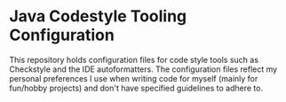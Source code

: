 # Java Codestyle Tooling Configuration

This repository holds configuration files for code style tools such as Checkstyle and the IDE autoformatters. The configuration files reflect my personal preferences I use when writing code for myself (mainly for fun/hobby projects) and don't have specified guidelines to adhere to.
